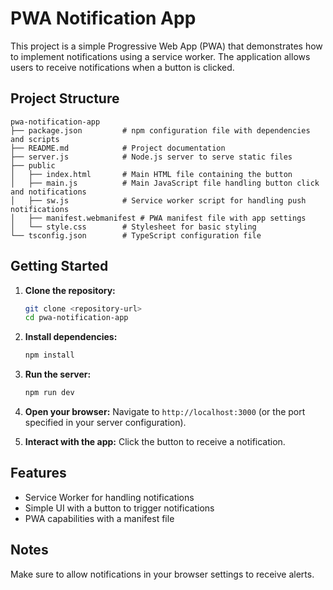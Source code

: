 # PWA Notification App

This project is a simple Progressive Web App (PWA) that demonstrates how to implement notifications using a service worker. The application allows users to receive notifications when a button is clicked.

## Project Structure

```
pwa-notification-app
├── package.json         # npm configuration file with dependencies and scripts
├── README.md            # Project documentation
├── server.js            # Node.js server to serve static files
├── public
│   ├── index.html       # Main HTML file containing the button
│   ├── main.js          # Main JavaScript file handling button click and notifications
│   ├── sw.js            # Service worker script for handling push notifications
│   ├── manifest.webmanifest # PWA manifest file with app settings
│   └── style.css        # Stylesheet for basic styling
└── tsconfig.json        # TypeScript configuration file
```

## Getting Started

1. **Clone the repository:**
   ```bash
   git clone <repository-url>
   cd pwa-notification-app
   ```

2. **Install dependencies:**
   ```bash
   npm install
   ```

3. **Run the server:**
   ```bash
   npm run dev
   ```

4. **Open your browser:**
   Navigate to `http://localhost:3000` (or the port specified in your server configuration).

5. **Interact with the app:**
   Click the button to receive a notification.

## Features

- Service Worker for handling notifications
- Simple UI with a button to trigger notifications
- PWA capabilities with a manifest file

## Notes

Make sure to allow notifications in your browser settings to receive alerts.